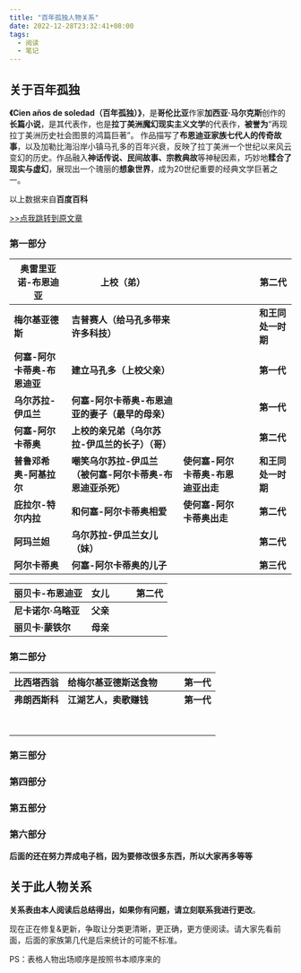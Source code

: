 ```yaml
---
title: "百年孤独人物关系"
date: 2022-12-28T23:32:41+08:00
tags:
  - 阅读
  - 笔记
---
```


## 关于百年孤独

**《Cien años de soledad（百年孤独）》**，是**哥伦比亚**作家**加西亚·马尔克斯**创作的**长篇小说**，是其代表作，也是**拉丁美洲魔幻现实主义文学**的代表作，**被誉为**“再现拉丁美洲历史社会图景的鸿篇巨著”。
作品描写了**布恩迪亚家族七代人的传奇故事**，以及加勒比海沿岸小镇马孔多的百年兴衰，反映了拉丁美洲一个世纪以来风云变幻的历史。作品融入**神话传说、民间故事、宗教典故**等神秘因素，巧妙地**糅合了现实与虚幻**，展现出一个瑰丽的**想象世界**，成为20世纪重要的经典文学巨著之一。

以上数据来自**百度百科**

[>>点我跳转到原文章](https://baike.baidu.com/item/%E7%99%BE%E5%B9%B4%E5%AD%A4%E7%8B%AC/688708)



### 第一部分

| **奥雷里亚诺-布恩迪亚**      | **上校**（弟）                                            |                                    |      | **第二代**         |
| ---------------------------- | --------------------------------------------------------- | ---------------------------------- | ---- | ------------------ |
| **梅尔基亚德斯**             | **吉普赛人（给马孔多带来许多科技）**                      |                                    |      | **和王同处一时期** |
| **何塞-阿尔卡蒂奥-布恩迪亚** | **建立马孔多（上校父亲）**                                |                                    |      | **第一代**         |
| **乌尔苏拉-伊瓜兰**          | **何塞-阿尔卡蒂奥-布恩迪亚的妻子（最早的母亲）**          |                                    |      | **第一代**         |
| **何塞-阿尔卡蒂奥**          | **上校的亲兄弟（乌尔苏拉-伊瓜兰的长子）（哥）**           |                                    |      | **第二代**         |
| **普鲁邓希奥-阿基拉尔**      | **嘲笑乌尔苏拉-伊瓜兰（被何塞-阿尔卡蒂奥-布恩迪亚杀死）** | **使何塞-阿尔卡蒂奥-布恩迪亚出走** |      | **和王同处一时期** |
| **庇拉尔-特尔内拉**          | **和何塞-阿尔卡蒂奥相爱**                                 | **使何塞-阿尔卡蒂奥出走**          |      | **第二代**         |
| **阿玛兰妲**                 | **乌尔苏拉-伊瓜兰女儿（妹）**                             |                                    |      | **第二代**         |
| **阿尔卡蒂奥**               | **何塞-阿尔卡蒂奥的儿子**                                 |                                    |      | **第三代**         |

| 丽贝卡-布恩迪亚     | 女儿     |      |      | 第二代 |
| ------------------- | -------- | ---- | ---- | ------ |
| **尼卡诺尔·乌略亚** | **父亲** |      |      |        |
| **丽贝卡·蒙铁尔**   | **母亲** |      |      |        |



### **第二部分**

| 比西塔西翁 | 给梅尔基亚德斯送食物 |      |      | 第一代 |
| ---------- | -------------------- | ---- | ---- | ------ |
| **弗朗西斯科** | **江湖艺人，卖歌赚钱** |      |      | **第一代**    |
|            |                      |      |      |        |
|            |                      |      |      |        |
|            |                      |      |      |        |
|            |                      |      |      |        |
|            |                      |      |      |        |
|            |                      |      |  |        |
|            |                      |      |      |        |
|            |                      |      |      |        |



### 第三部分


### 第四部分


### 第五部分


### 第六部分

**后面的还在努力弄成电子档，因为要修改很多东西，所以大家再多等等**

## 关于此人物关系

**关系表由本人阅读后总结得出，如果你有问题，请立刻联系我进行更改**。

现在正在修复&更新，争取让分类更清晰，更正确，更方便阅读。请大家先看前面，后面的家族第几代是后来统计的可能不标准。

PS：表格人物出场顺序是按照书本顺序来的

